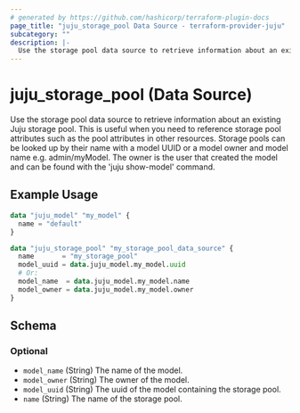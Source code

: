 ```yaml
---
# generated by https://github.com/hashicorp/terraform-plugin-docs
page_title: "juju_storage_pool Data Source - terraform-provider-juju"
subcategory: ""
description: |-
  Use the storage pool data source to retrieve information about an existing Juju storage pool. This is useful when you need to reference storage pool attributes such as the pool attributes in other resources. Storage pools can be looked up by their name with a model UUID or a model owner and model name e.g. admin/myModel. The owner is the user that created the model and can be found with the 'juju show-model' command.
---
```


# juju_storage_pool (Data Source)

Use the storage pool data source to retrieve information about an existing Juju storage pool. This is useful when you need to reference storage pool attributes such as the pool attributes in other resources. Storage pools can be looked up by their name with a model UUID or a model owner and model name e.g. admin/myModel. The owner is the user that created the model and can be found with the 'juju show-model' command.

## Example Usage

```terraform
data "juju_model" "my_model" {
  name = "default"
}

data "juju_storage_pool" "my_storage_pool_data_source" {
  name       = "my_storage_pool"
  model_uuid = data.juju_model.my_model.uuid
  # Or:
  model_name  = data.juju_model.my_model.name
  model_owner = data.juju_model.my_model.owner
}
```

<!-- schema generated by tfplugindocs -->
## Schema

### Optional

- `model_name` (String) The name of the model.
- `model_owner` (String) The owner of the model.
- `model_uuid` (String) The uuid of the model containing the storage pool.
- `name` (String) The name of the storage pool.
